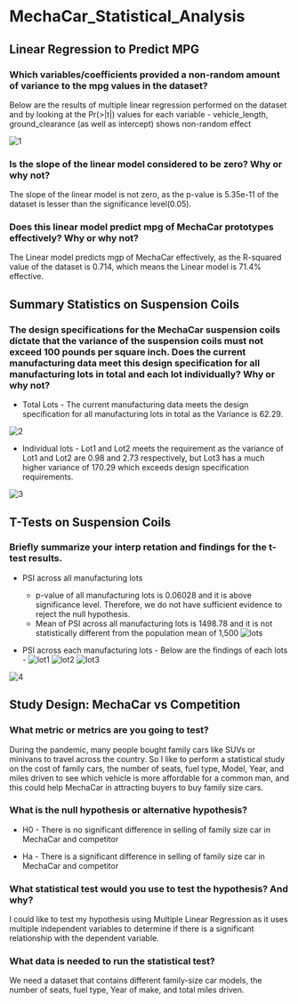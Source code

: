 # MechaCar_Statistical_Analysis

## Linear Regression to Predict MPG

### Which variables/coefficients provided a non-random amount of variance to the mpg values in the dataset?

Below are the results of multiple linear regression performed on the dataset and by looking at the Pr(>|t|) values for each variable - vehicle_length, ground_clearance (as well as intercept) shows non-random effect

![1](https://user-images.githubusercontent.com/92698873/154154300-f54ea920-35ca-4231-80ad-9ad56026a37b.png)

### Is the slope of the linear model considered to be zero? Why or why not?

The slope of the linear model is not zero, as the p-value is 5.35e-11 of the dataset is lesser than the significance level(0.05).

### Does this linear model predict mpg of MechaCar prototypes effectively? Why or why not?

The Linear model predicts mgp of MechaCar effectively, as the R-squared value of the dataset is 0.714, which means the Linear model is 71.4% effective.

## Summary Statistics on Suspension Coils

### The design specifications for the MechaCar suspension coils dictate that the variance of the suspension coils must not exceed 100 pounds per square inch. Does the current manufacturing data meet this design specification for all manufacturing lots in total and each lot individually? Why or why not?

* Total Lots - The current manufacturing data meets the design specification for all manufacturing lots in total as the Variance is 62.29.

![2](https://user-images.githubusercontent.com/92698873/154154948-cee74787-19a5-4609-bdea-37ba45a33324.png)

* Individual lots - Lot1 and Lot2 meets the requirement as the variance of Lot1 and Lot2 are 0.98 and 2.73 respectively, but Lot3 has a much higher variance of 170.29 which exceeds design specification requirements.

![3](https://user-images.githubusercontent.com/92698873/154154974-da6b890b-1aa8-4ac2-a873-ede9499de863.png)

## T-Tests on Suspension Coils

### Briefly summarize your interp retation and findings for the t-test results.

* PSI across all manufacturing lots 
    * p-value of all manufacturing lots is 0.06028 and it is above significance level. Therefore, we do not have sufficient evidence to reject the null hypothesis. 
    * Mean of PSI across all manufacturing lots is 1498.78 and it is not statistically different from the population mean of 1,500
![lots](https://user-images.githubusercontent.com/92698873/154158229-7c5b398f-a7a3-48eb-9d7f-490acc558093.png)

* PSI across each manufacturing lots - Below are the findings of each lots -
![lot1](https://user-images.githubusercontent.com/92698873/154158299-2a70ffec-dff2-43d9-b653-198d68664132.png)
![lot2](https://user-images.githubusercontent.com/92698873/154158306-f11c6ff6-7511-4d60-a2eb-f758b7f95854.png)
![lot3](https://user-images.githubusercontent.com/92698873/154158320-0a9e8bce-e1fb-4a72-87f0-2511e172d1f5.png)

![4](https://user-images.githubusercontent.com/92698873/154156441-e1de3a3f-fa8b-45de-a982-93b86b6fec8e.png)

## Study Design: MechaCar vs Competition

### What metric or metrics are you going to test?
During the pandemic, many people bought family cars like SUVs or minivans to travel across the country. So I like to perform a statistical study on the cost of family cars, the number of seats, fuel type, Model, Year, and miles driven to see which vehicle is more affordable for a common man, and this could help MechaCar in attracting buyers to buy family size cars.


### What is the null hypothesis or alternative hypothesis?
* H0 - There is no significant difference in selling of family size car in MechaCar and competitor

* Ha - There is a significant difference in selling of family size car in MechaCar and competitor

### What statistical test would you use to test the hypothesis? And why?
I could like to test my hypothesis using Multiple Linear Regression as it uses multiple independent variables to determine if there is a significant relationship with the dependent variable. 

### What data is needed to run the statistical test?
 
 We need a dataset that contains different family-size car models, the number of seats, fuel type, Year of make, and total miles driven.
